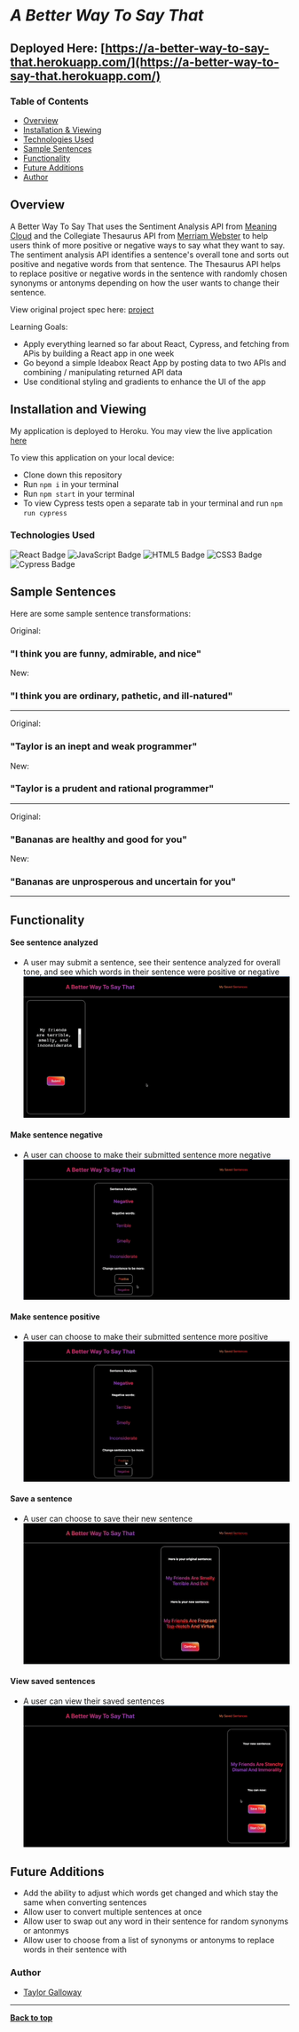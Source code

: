 
# *A Better Way To Say That*

## Deployed Here: [https://a-better-way-to-say-that.herokuapp.com/](https://a-better-way-to-say-that.herokuapp.com/)

### Table of Contents
- [Overview](#overview)
- [Installation & Viewing](#installation-and-viewing)
- [Technologies Used](#technologies-used)
- [Sample Sentences](#sample-sentences)
- [Functionality](#functionality)
- [Future Additions](#future-additions)
- [Author](#author)

## Overview 

A Better Way To Say That uses the Sentiment Analysis API from [Meaning Cloud](https://www.meaningcloud.com/developer/sentiment-analysis) and the Collegiate Thesaurus API from [Merriam Webster](https://dictionaryapi.com/products/api-collegiate-thesaurus) to help users think of more positive or negative ways to say what they want to say. The sentiment analysis API identifies a sentence's overall tone and sorts out positive and negative words from that sentence. The Thesaurus API helps to replace positive or negative words in the sentence with randomly chosen synonyms or antonyms depending on how the user wants to change their sentence.

View original project spec here: [project](https://frontend.turing.edu/projects/module-3/niche-audience.html)

Learning Goals:

-  Apply everything learned so far about React, Cypress, and fetching from APis by building a React app in one week 
-  Go beyond a simple Ideabox React App by posting data to two APIs and combining / manipulating returned API data
-  Use conditional styling and gradients to enhance the UI of the app

## Installation and Viewing 

My application is deployed to Heroku. You may view the live application [here](https://a-better-way-to-say-that.herokuapp.com/)

To view this application on your local device:

- Clone down this repository
- Run `npm i` in your terminal
- Run `npm start` in your terminal
- To view Cypress tests open a separate tab in your terminal and run `npm run cypress`

### Technologies Used

<p text-align="center"> 
    <img alt="React Badge" src="https://img.shields.io/badge/React-61DAFB?logo=react&logoColor=000&style=flat-square)" />
    <img alt="JavaScript Badge" src="https://img.shields.io/badge/JavaScript-F7DF1E?logo=javascript&logoColor=000&style=flat-square" />
    <img alt="HTML5 Badge" src="https://img.shields.io/badge/HTML5-E34F26?logo=html5&logoColor=fff&style=flat-square" />
    <img alt="CSS3 Badge" src="https://img.shields.io/badge/CSS3-1572B6?logo=css3&logoColor=fff&style=flat-square" />
    <img alt="Cypress Badge" src="https://img.shields.io/badge/Cypress-17202C?logo=cypress&logoColor=fff&style=flat-square" />
</p>

## Sample Sentences

Here are some sample sentence transformations:

Original: 

### "I think you are funny, admirable, and nice" 

New: 

### "I think you are ordinary, pathetic, and ill-natured"

---

Original:

### "Taylor is an inept and weak programmer"

New:

### "Taylor is a prudent and rational programmer" 

---

Original:

### "Bananas are healthy and good for you"

New:

### "Bananas are unprosperous and uncertain for you"

---

## Functionality 

#### See sentence analyzed
- A user may submit a sentence, see their sentence analyzed for overall tone, and see which words in their sentence were positive or negative <br>
![Demo showing analyzed sentence](./gifs/sentence-analyzed.gif)

#### Make sentence negative
- A user can choose to make their submitted sentence more negative<br>
![Demo showing sentence turning negative](./gifs/convert-to-negative.gif)

#### Make sentence positive
- A user can choose to make their submitted sentence more positive<br>
![Demo showing sentence turning positive](./gifs/convert-to-positive.gif)

#### Save a sentence
- A user can choose to save their new sentence<br>
![Demo saving a sentence](./gifs/save-a-sentence.gif)

#### View saved sentences
- A user can view their saved sentences<br>
![Demo viewing saved sentences](./gifs/view-saved-sentences.gif)


## Future Additions

- Add the ability to adjust which words get changed and which stay the same when converting sentences
- Allow user to convert multiple sentences at once
- Allow user to swap out any word in their sentence for random synonyms or antonmys
- Allow user to choose from a list of synonyms or antonyms to replace words in their sentence with 

### Author
- [Taylor Galloway](https://github.com/tylrs)

**************************************************************************

**[Back to top](#table-of-contents)**
